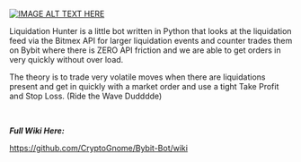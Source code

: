 [![IMAGE ALT TEXT HERE](https://i.imgur.com/mjz94iG.jpg)](https://www.youtube.com/watch?v=4-1NyT2h6WE)

Liquidation Hunter is a little bot written in Python that looks at
the liquidation feed via the Bitmex API for larger liquidation events
and counter trades them on Bybit where there is ZERO API friction and
we are able to get orders in very quickly without over load.

The theory is to trade very volatile moves when there are liquidations
present and get in quickly with a market order and use a tight Take Profit 
and Stop Loss. (Ride the Wave Dudddde)

<br>

***Full Wiki Here:***

https://github.com/CryptoGnome/Bybit-Bot/wiki







